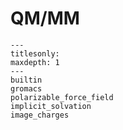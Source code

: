 # QM/MM

```{toctree}
---
titlesonly:
maxdepth: 1
---
builtin
gromacs
polarizable_force_field
implicit_solvation
image_charges
```
